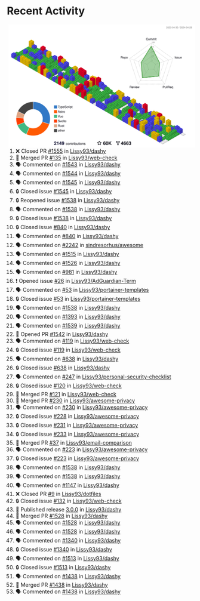 # Recent Activity

<!-- Summary card -->
<a href="https://github.com/Lissy93/Lissy93/blob/master/METRICS.md">
  <img
    align="right"
    width="500"
    alt="Profile data, generated with yoshi389111/github-profile-3d-contrib"
    src="https://raw.githubusercontent.com/Lissy93/Lissy93/master/profile-3d-contrib/profile-gitblock.svg"
  />
</a>

<!--START_SECTION:activity-->
1. ❌ Closed PR [#1555](https://github.com/Lissy93/dashy/pull/1555) in [Lissy93/dashy](https://github.com/Lissy93/dashy)
2. 🎉 Merged PR [#135](https://github.com/Lissy93/web-check/pull/135) in [Lissy93/web-check](https://github.com/Lissy93/web-check)
3. 🗣 Commented on [#1543](https://github.com/Lissy93/dashy/issues/1543) in [Lissy93/dashy](https://github.com/Lissy93/dashy)
4. 🗣 Commented on [#1544](https://github.com/Lissy93/dashy/issues/1544) in [Lissy93/dashy](https://github.com/Lissy93/dashy)
5. 🗣 Commented on [#1545](https://github.com/Lissy93/dashy/issues/1545) in [Lissy93/dashy](https://github.com/Lissy93/dashy)
6. 🔒 Closed issue [#1545](https://github.com/Lissy93/dashy/issues/1545) in [Lissy93/dashy](https://github.com/Lissy93/dashy)
7. 🔒 Reopened issue [#1538](https://github.com/Lissy93/dashy/issues/1538) in [Lissy93/dashy](https://github.com/Lissy93/dashy)
8. 🗣 Commented on [#1538](https://github.com/Lissy93/dashy/issues/1538) in [Lissy93/dashy](https://github.com/Lissy93/dashy)
9. 🔒 Closed issue [#1538](https://github.com/Lissy93/dashy/issues/1538) in [Lissy93/dashy](https://github.com/Lissy93/dashy)
10. 🔒 Closed issue [#840](https://github.com/Lissy93/dashy/issues/840) in [Lissy93/dashy](https://github.com/Lissy93/dashy)
11. 🗣 Commented on [#840](https://github.com/Lissy93/dashy/issues/840) in [Lissy93/dashy](https://github.com/Lissy93/dashy)
12. 🗣 Commented on [#2242](https://github.com/sindresorhus/awesome/issues/2242) in [sindresorhus/awesome](https://github.com/sindresorhus/awesome)
13. 🗣 Commented on [#1515](https://github.com/Lissy93/dashy/issues/1515) in [Lissy93/dashy](https://github.com/Lissy93/dashy)
14. 🗣 Commented on [#1526](https://github.com/Lissy93/dashy/issues/1526) in [Lissy93/dashy](https://github.com/Lissy93/dashy)
15. 🗣 Commented on [#981](https://github.com/Lissy93/dashy/issues/981) in [Lissy93/dashy](https://github.com/Lissy93/dashy)
16. ❗ Opened issue [#26](https://github.com/Lissy93/AdGuardian-Term/issues/26) in [Lissy93/AdGuardian-Term](https://github.com/Lissy93/AdGuardian-Term)
17. 🗣 Commented on [#53](https://github.com/Lissy93/portainer-templates/issues/53) in [Lissy93/portainer-templates](https://github.com/Lissy93/portainer-templates)
18. 🔒 Closed issue [#53](https://github.com/Lissy93/portainer-templates/issues/53) in [Lissy93/portainer-templates](https://github.com/Lissy93/portainer-templates)
19. 🗣 Commented on [#1538](https://github.com/Lissy93/dashy/issues/1538) in [Lissy93/dashy](https://github.com/Lissy93/dashy)
20. 🗣 Commented on [#1393](https://github.com/Lissy93/dashy/issues/1393) in [Lissy93/dashy](https://github.com/Lissy93/dashy)
21. 🗣 Commented on [#1539](https://github.com/Lissy93/dashy/issues/1539) in [Lissy93/dashy](https://github.com/Lissy93/dashy)
22. 💪 Opened PR [#1542](https://github.com/Lissy93/dashy/pull/1542) in [Lissy93/dashy](https://github.com/Lissy93/dashy)
23. 🗣 Commented on [#119](https://github.com/Lissy93/web-check/issues/119) in [Lissy93/web-check](https://github.com/Lissy93/web-check)
24. 🔒 Closed issue [#119](https://github.com/Lissy93/web-check/issues/119) in [Lissy93/web-check](https://github.com/Lissy93/web-check)
25. 🗣 Commented on [#638](https://github.com/Lissy93/dashy/issues/638) in [Lissy93/dashy](https://github.com/Lissy93/dashy)
26. 🔒 Closed issue [#638](https://github.com/Lissy93/dashy/issues/638) in [Lissy93/dashy](https://github.com/Lissy93/dashy)
27. 🗣 Commented on [#247](https://github.com/Lissy93/personal-security-checklist/issues/247) in [Lissy93/personal-security-checklist](https://github.com/Lissy93/personal-security-checklist)
28. 🔒 Closed issue [#120](https://github.com/Lissy93/web-check/issues/120) in [Lissy93/web-check](https://github.com/Lissy93/web-check)
29. 🎉 Merged PR [#121](https://github.com/Lissy93/web-check/pull/121) in [Lissy93/web-check](https://github.com/Lissy93/web-check)
30. 🎉 Merged PR [#230](https://github.com/Lissy93/awesome-privacy/pull/230) in [Lissy93/awesome-privacy](https://github.com/Lissy93/awesome-privacy)
31. 🗣 Commented on [#230](https://github.com/Lissy93/awesome-privacy/issues/230) in [Lissy93/awesome-privacy](https://github.com/Lissy93/awesome-privacy)
32. 🔒 Closed issue [#228](https://github.com/Lissy93/awesome-privacy/issues/228) in [Lissy93/awesome-privacy](https://github.com/Lissy93/awesome-privacy)
33. 🔒 Closed issue [#231](https://github.com/Lissy93/awesome-privacy/issues/231) in [Lissy93/awesome-privacy](https://github.com/Lissy93/awesome-privacy)
34. 🔒 Closed issue [#233](https://github.com/Lissy93/awesome-privacy/issues/233) in [Lissy93/awesome-privacy](https://github.com/Lissy93/awesome-privacy)
35. 🎉 Merged PR [#37](https://github.com/Lissy93/email-comparison/pull/37) in [Lissy93/email-comparison](https://github.com/Lissy93/email-comparison)
36. 🗣 Commented on [#223](https://github.com/Lissy93/awesome-privacy/issues/223) in [Lissy93/awesome-privacy](https://github.com/Lissy93/awesome-privacy)
37. 🔒 Closed issue [#223](https://github.com/Lissy93/awesome-privacy/issues/223) in [Lissy93/awesome-privacy](https://github.com/Lissy93/awesome-privacy)
38. 🗣 Commented on [#1538](https://github.com/Lissy93/dashy/issues/1538) in [Lissy93/dashy](https://github.com/Lissy93/dashy)
39. 🗣 Commented on [#1538](https://github.com/Lissy93/dashy/issues/1538) in [Lissy93/dashy](https://github.com/Lissy93/dashy)
40. 🗣 Commented on [#1147](https://github.com/Lissy93/dashy/issues/1147) in [Lissy93/dashy](https://github.com/Lissy93/dashy)
41. ❌ Closed PR [#9](https://github.com/Lissy93/dotfiles/pull/9) in [Lissy93/dotfiles](https://github.com/Lissy93/dotfiles)
42. 🔒 Closed issue [#132](https://github.com/Lissy93/web-check/issues/132) in [Lissy93/web-check](https://github.com/Lissy93/web-check)
43. 🚀 Published release [3.0.0](https://github.com/3.0.0) in [Lissy93/dashy](https://github.com/Lissy93/dashy)
44. 🎉 Merged PR [#1528](https://github.com/Lissy93/dashy/pull/1528) in [Lissy93/dashy](https://github.com/Lissy93/dashy)
45. 🗣 Commented on [#1528](https://github.com/Lissy93/dashy/issues/1528) in [Lissy93/dashy](https://github.com/Lissy93/dashy)
46. 🗣 Commented on [#1528](https://github.com/Lissy93/dashy/issues/1528) in [Lissy93/dashy](https://github.com/Lissy93/dashy)
47. 🗣 Commented on [#1340](https://github.com/Lissy93/dashy/issues/1340) in [Lissy93/dashy](https://github.com/Lissy93/dashy)
48. 🔒 Closed issue [#1340](https://github.com/Lissy93/dashy/issues/1340) in [Lissy93/dashy](https://github.com/Lissy93/dashy)
49. 🗣 Commented on [#1513](https://github.com/Lissy93/dashy/issues/1513) in [Lissy93/dashy](https://github.com/Lissy93/dashy)
50. 🔒 Closed issue [#1513](https://github.com/Lissy93/dashy/issues/1513) in [Lissy93/dashy](https://github.com/Lissy93/dashy)
51. 🗣 Commented on [#1438](https://github.com/Lissy93/dashy/issues/1438) in [Lissy93/dashy](https://github.com/Lissy93/dashy)
52. 🎉 Merged PR [#1438](https://github.com/Lissy93/dashy/pull/1438) in [Lissy93/dashy](https://github.com/Lissy93/dashy)
53. 🗣 Commented on [#1438](https://github.com/Lissy93/dashy/issues/1438) in [Lissy93/dashy](https://github.com/Lissy93/dashy)
<!--END_SECTION:activity-->
